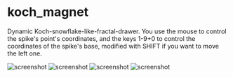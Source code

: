 # koch\_magnet

Dynamic Koch-snowflake-like-fractal-drawer. You use the mouse to control the
spike's point's coordinates, and the keys 1-9+0 to control the coordinates of
the spike's base, modified with SHIFT if you want to move the left one.

![screenshot](https://github.com/goedel-gang/koch_magnet/win_screenshot_20190626_172556.png)
![screenshot](https://github.com/goedel-gang/koch_magnet/win_screenshot_20190626_172603.png)
![screenshot](https://github.com/goedel-gang/koch_magnet/win_screenshot_20190626_172805.png)
![screenshot](https://github.com/goedel-gang/koch_magnet/win_screenshot_20190626_172853.png)
